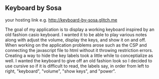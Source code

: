 ## Keyboard by Sosa

your hosting link e.g. http://keyboard-by-sosa.glitch.me

The goal of my application is to display a working keyboard inspired by an old fashion casio keyboard. I wanted
it to be able to play various notes along with adjust the volume, display the keys, and show it on and off.
When working on the application problems arose such as the CSP and connecting the javascript file to html without
it throwing restriction errors. Creating a way to hide the key labels took a little while to conceptialize as well.
I wanted the keyboard to give off an old fashion look so I decided to use cursive so if it is difficult to read,
the labels say, in order from left to right, "keyboard", "volume", "show keys", and "power".